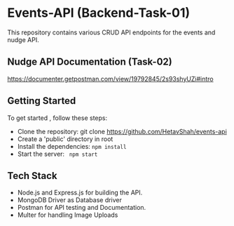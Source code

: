 # Events-API (Backend-Task-01) 

This repository contains various CRUD API endpoints for the events and nudge API.

## Nudge API Documentation (Task-02)
https://documenter.getpostman.com/view/19792845/2s93shyUZi#intro



## Getting Started

To get started , follow these steps:
- Clone the repository: git clone https://github.com/HetavShah/events-api 
- Create a 'public' directory in root 
- Install the dependencies: `npm install`
- Start the server: ` npm start`

## Tech Stack

- Node.js and Express.js for building the API.
- MongoDB Driver as Database driver
- Postman for API testing and Documentation.
- Multer for handling Image Uploads